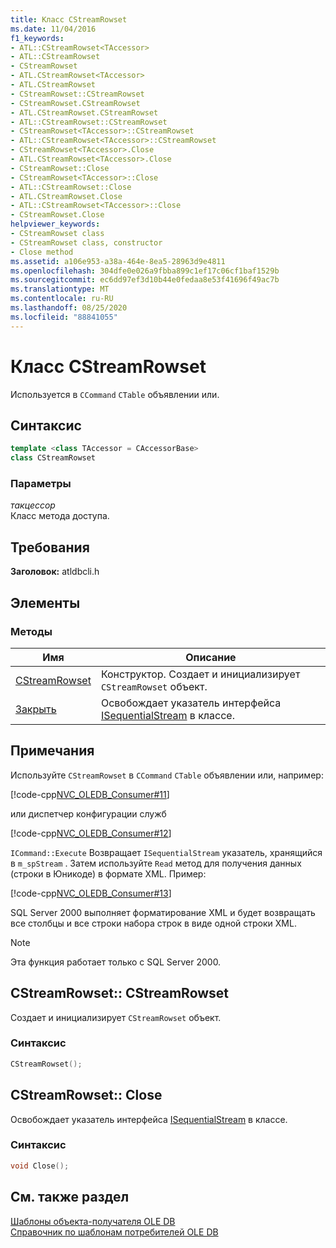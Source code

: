 ```yaml
---
title: Класс CStreamRowset
ms.date: 11/04/2016
f1_keywords:
- ATL::CStreamRowset<TAccessor>
- ATL::CStreamRowset
- CStreamRowset
- ATL.CStreamRowset<TAccessor>
- ATL.CStreamRowset
- CStreamRowset::CStreamRowset
- CStreamRowset.CStreamRowset
- ATL.CStreamRowset.CStreamRowset
- ATL::CStreamRowset::CStreamRowset
- CStreamRowset<TAccessor>::CStreamRowset
- ATL::CStreamRowset<TAccessor>::CStreamRowset
- CStreamRowset<TAccessor>.Close
- ATL.CStreamRowset<TAccessor>.Close
- CStreamRowset::Close
- CStreamRowset<TAccessor>::Close
- ATL::CStreamRowset::Close
- ATL.CStreamRowset.Close
- ATL::CStreamRowset<TAccessor>::Close
- CStreamRowset.Close
helpviewer_keywords:
- CStreamRowset class
- CStreamRowset class, constructor
- Close method
ms.assetid: a106e953-a38a-464e-8ea5-28963d9e4811
ms.openlocfilehash: 304dfe0e026a9fbba899c1ef17c06cf1baf1529b
ms.sourcegitcommit: ec6dd97ef3d10b44e0fedaa8e53f41696f49ac7b
ms.translationtype: MT
ms.contentlocale: ru-RU
ms.lasthandoff: 08/25/2020
ms.locfileid: "88841055"
---
```

# <a name="cstreamrowset-class"></a>Класс CStreamRowset

Используется в `CCommand` `CTable` объявлении или.

## <a name="syntax"></a>Синтаксис

```cpp
template <class TAccessor = CAccessorBase>
class CStreamRowset
```

### <a name="parameters"></a>Параметры

*такцессор*<br/>
Класс метода доступа.

## <a name="requirements"></a>Требования

**Заголовок:** atldbcli.h

## <a name="members"></a>Элементы

### <a name="methods"></a>Методы

| Имя | Описание |
|-|-|
|[CStreamRowset](#cstreamrowset)|Конструктор. Создает и инициализирует `CStreamRowset` объект.|
|[Закрыть](#close)|Освобождает указатель интерфейса [ISequentialStream](/previous-versions/windows/desktop/ms718035(v=vs.85)) в классе.|

## <a name="remarks"></a>Примечания

Используйте `CStreamRowset` в `CCommand` `CTable` объявлении или, например:

[!code-cpp[NVC_OLEDB_Consumer#11](../../data/oledb/codesnippet/cpp/cstreamrowset-class_1.cpp)]

или диспетчер конфигурации служб

[!code-cpp[NVC_OLEDB_Consumer#12](../../data/oledb/codesnippet/cpp/cstreamrowset-class_2.cpp)]

`ICommand::Execute` Возвращает `ISequentialStream` указатель, хранящийся в `m_spStream` . Затем используйте `Read` метод для получения данных (строки в Юникоде) в формате XML. Пример:

[!code-cpp[NVC_OLEDB_Consumer#13](../../data/oledb/codesnippet/cpp/cstreamrowset-class_3.cpp)]

SQL Server 2000 выполняет форматирование XML и будет возвращать все столбцы и все строки набора строк в виде одной строки XML.

> [!NOTE]
> Эта функция работает только с SQL Server 2000.

## <a name="cstreamrowsetcstreamrowset"></a><a name="cstreamrowset"></a> CStreamRowset:: CStreamRowset

Создает и инициализирует `CStreamRowset` объект.

### <a name="syntax"></a>Синтаксис

```cpp
CStreamRowset();
```

## <a name="cstreamrowsetclose"></a><a name="close"></a> CStreamRowset:: Close

Освобождает указатель интерфейса [ISequentialStream](/previous-versions/windows/desktop/ms718035(v=vs.85)) в классе.

### <a name="syntax"></a>Синтаксис

```cpp
void Close();
```

## <a name="see-also"></a>См. также раздел

[Шаблоны объекта-получателя OLE DB](../../data/oledb/ole-db-consumer-templates-cpp.md)<br/>
[Справочник по шаблонам потребителей OLE DB](../../data/oledb/ole-db-consumer-templates-reference.md)
